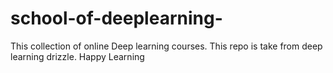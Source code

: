 # school-of-deeplearning-
This collection of online Deep learning courses. This repo is take from deep learning drizzle. Happy Learning
